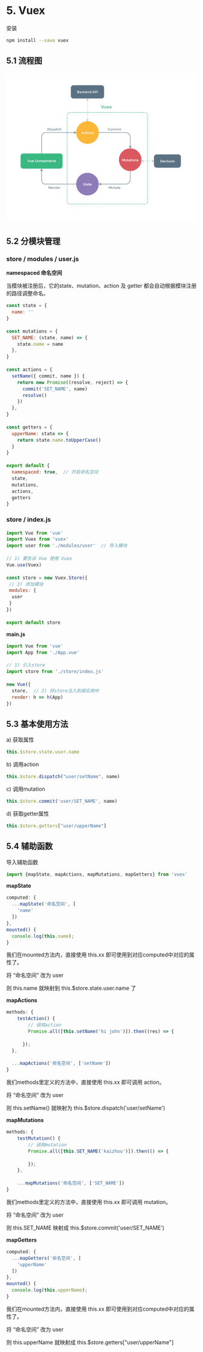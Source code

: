 # 5. Vuex

安装

```bash
npm install --save vuex
```



## 5.1 流程图

![](../../../assets/images/Vue2/Vuex.png)


## 5.2 分模块管理

### store / modules / user.js

**namespaced 命名空间**

当模块被注册后，它的state、mutation、action 及 getter 都会自动根据模块注册的路径调整命名。

```javascript
const state = {
  name: ''
}

const mutations = {
  SET_NAME: (state, name) => {
    state.name = name
  },
}

const actions = {
  setName({ commit, name }) {
    return new Promise((resolve, reject) => {
      commit('SET_NAME', name)
      resolve()
    })
  },
}

const getters = {
  upperName: state => {
    return state.name.toUpperCase()
  }
}

export default {
  namespaced: true,  // 开启命名空间
  state,
  mutations,
  actions,
  getters
}
```



### store / index.js
```javascript
import Vue from 'vue'
import Vuex from 'vuex'
import user from './modules/user'  // 导入模块

// 1) 要告诉 Vue 使用 Vuex
Vue.use(Vuex)

const store = new Vuex.Store({
 // 2) 添加模块
 modules: {
  user
 }
})

export default store
```



**main.js**

```javascript
import Vue from 'vue'
import App from './App.vue'

// 1) 引入store
import store from './store/index.js'

new Vue({
  store,  // 2) 将store注入到根实例中
  render: h => h(App)
})
```



## 5.3 基本使用方法

a) 获取属性

```javascript
this.$store.state.user.name
```

b) 调用action

```javascript
this.$store.dispatch("user/setName", name)
```

c) 调用mutation
```javascript
this.$store.commit('user/SET_NAME', name)
```

d) 获取getter属性

```javascript
this.$store.getters["user/upperName"]
```



## 5.4 辅助函数

导入辅助函数

```javascript
import {mapState, mapActions, mapMutations, mapGetters} from 'vuex'
```

**mapState**

```javascript
computed: {
  ...mapState('命名空间', [
    'name'
  ])
},
mounted() {
  console.log(this.name);
}
```

我们在mounted方法内，直接使用 this.xx 即可使用到对应computed中对应的属性了。

将 “命名空间” 改为 user

则 this.name 就映射到 this.$store.state.user.name 了 

**mapActions**

```javascript
methods: {
    testAction() {
        // 调用action
        Promise.all([this.setName('hi john')]).then((res) => {
        
      });
  },
  
  ...mapActions('命名空间', ['setName'])
}
```

我们methods里定义的方法中，直接使用 this.xx 即可调用 action。

将 “命名空间” 改为 user

则 this.setName() 就映射为 this.$store.dispatch('user/setName')

**mapMutations**

```javascript
methods: {
    testMutation() {
        // 调用mutation
        Promise.all([this.SET_NAME('kaizhou')]).then(() => {
          
        });
    },
    
    ...mapMutations('命名空间', ['SET_NAME'])
}
```

我们methods里定义的方法中，直接使用 this.xx 即可调用 mutation。

将 “命名空间” 改为 user

则 this.SET_NAME 映射成 this.$store.commit('user/SET_NAME') 

**mapGetters**

```javascript
computed: {
  ...mapGetters('命名空间', [
    'upperName'
  ])
},
mounted() {
  console.log(this.upperName);
}
```

我们在mounted方法内，直接使用 this.xx 即可使用到对应computed中对应的属性了。

将 “命名空间” 改为 user

则 this.upperName 就映射成 this.$store.getters["user/upperName"]

